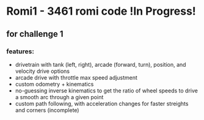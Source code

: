 # Romi1 - 3461 romi code !In Progress!
## for challenge 1
### features:
- drivetrain with tank (left, right), arcade (forward, turn), position, and velocity drive options
- arcade drive with throttle max speed adjustment
- custom odometry + kinematics
- no-guessing inverse kinematics to get the ratio of wheel speeds to drive a smooth arc through a given point
- custom path following, with acceleration changes for faster streights and corners (incomplete)

